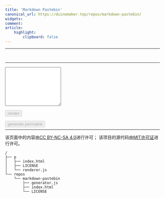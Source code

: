 ```yaml
---
title: 'Markdown Pastebin'
canonical_url: https://duinomaker.top/repos/markdown-pastebin/
widgets:
comment:
article:
    highlight:
        clipboard: false
---
```

<style>
.katex { font-size: initial !important; }
.grecaptcha-badge { z-index: 1; }
</style>
---

<div id="out"><br /></div>

---

<script>function onSubmit(token) { generate(token); }</script>

<textarea id="in" class="textarea" rows="8"></textarea>
<div class="level"><div class="level-item"><a id="permalink" data-clipboard-target="#permalink"></a><p id="permalink-hint"></p></div><div class="level-item"><div class="field has-addons" style="margin-bottom: -0.5em;"><p class="control"><button id="render" class="button" onclick="render();" disabled="disabled">render</button></p><p class="control"><button class="g-recaptcha button" data-sitekey="6LdbiegUAAAAAEzvi3nQoBl2viN_2dV2uBsT9iDy" data-callback="onSubmit" disabled="disabled">generate permalink</button></p></div></div></div>

<script src="https://cdn.jsdelivr.net/npm/marked@latest/marked.min.js"></script>
<script src="https://cdn.jsdelivr.net/npm/crypto-js@latest/crypto-js.min.js"></script>
<script src="https://cdn.jsdelivr.net/npm/clipboard@latest/dist/clipboard.min.js"></script>
<script src="https://recaptcha.net/recaptcha/api.js"></script>
<script src="generator.js"></script>

---

该页面中的内容由<a rel="license" href="https://creativecommons.org/licenses/by-nc-sa/4.0/" title="Creative Commons Attribution-NonCommercial-ShareAlike 4.0 International License" target="_blank">CC BY-NC-SA 4.0</a>进行许可；
该项目的源代码由<a rel="license" href="https://opensource.org/licenses/mit-license.php" title="The MIT License" target="_blank">MIT许可证</a>进行许可。

``` plain project-hierarchy >folded
/
├── p
│   ├── index.html
│   ├── LICENSE
│   └── renderer.js
└── repos
    └── markdown-pastebin
        ├── generator.js
        ├── index.html
        └── LICENSE
```